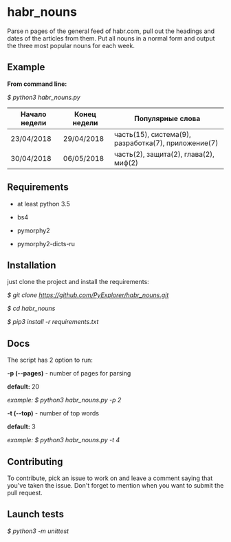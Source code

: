 habr_nouns
==

Parse n pages of the general feed of habr.com,  pull out the headings and dates of the articles from them. 
Put all nouns in a normal form and output the three most popular nouns for each week.

Example
--

**From command line:**

*$ python3 habr_nouns.py* 

|Начало недели|Конец недели|Популярные слова|
|---|-----|------|
|23/04/2018|29/04/2018|часть(15), система(9), разработка(7), приложение(7)|
|30/04/2018|06/05/2018|часть(2), защита(2), глава(2), миф(2)|

Requirements
--

- at least python 3.5

- bs4

- pymorphy2

- pymorphy2-dicts-ru


Installation
--

just clone the project and install the requirements:


*$ git clone https://github.com/PyExplorer/habr_nouns.git*

*$ cd habr_nouns*

*$ pip3 install -r requirements.txt*


Docs
--

The script has 2 option to run:

**-p (--pages)** - number of pages for parsing 

**default:** 20 

*example:* *$ python3 habr_nouns.py -p 2*

**-t (--top)** - number of top words 

**default:** 3 

*example:* *$ python3 habr_nouns.py -t 4*

Contributing
--

To contribute, pick an issue to work on and leave a comment saying that you've taken the issue. Don't forget to mention when you want to submit the pull request.


Launch tests
--

*$ python3 -m unittest*
